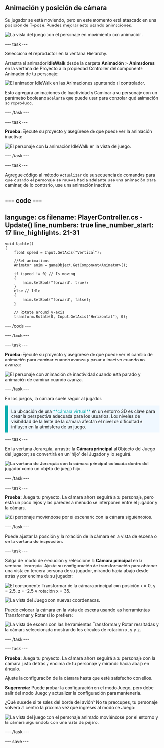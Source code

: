 ## Animación y posición de cámara

Su jugador se está moviendo, pero en este momento está atascado en una posición de T-pose. Puedes mejorar esto usando animaciones.

![La vista del juego con el personaje en movimiento con animación.](images/animated-char.gif)

--- task ---

Selecciona el reproductor en la ventana Hierarchy.

Arrastra el animador **IdleWalk** desde la carpeta **Animación** > **Animadores** en la ventana de Proyecto a la propiedad Controller del componente Animador de tu personaje:

![El animador IdleWalk en las Animaciones apuntando al controlador.](images/move_idlewalk.png)

Esto agregará animaciones de Inactividad y Caminar a su personaje con un parámetro booleano `adelante` que puede usar para controlar qué animación se reproduce.

--- /task ---

--- task ---

**Prueba:** Ejecute su proyecto y asegúrese de que puede ver la animación inactiva:

![El personaje con la animación IdleWalk en la vista del juego.](images/idlewalk-animation.gif)

--- /task ---

--- task ---

Agregue código al método `Actualizar` de su secuencia de comandos para que cuando el personaje se mueva hacia adelante use una animación para caminar, de lo contrario, use una animación inactiva:

--- code ---
---
language: cs filename: PlayerController.cs - Update() line_numbers: true line_number_start: 17
line_highlights: 21-31
---

    void Update()
    {
        float speed = Input.GetAxis("Vertical");
    
        //Set animations
        Animator anim = gameObject.GetComponent<Animator>();
    
        if (speed != 0) // Is moving
        {
            anim.SetBool("forward", true);
        }
        else // Idle
        {
            anim.SetBool("forward", false);
        }
    
        // Rotate around y-axis
        transform.Rotate(0, Input.GetAxis("Horizontal"), 0);
--- /code ---

--- /task ---

--- task ---

**Prueba:** Ejecute su proyecto y asegúrese de que puede ver el cambio de animación para caminar cuando avanza y pasar a inactivo cuando no avanza:

![El personaje con animación de inactividad cuando está parado y animación de caminar cuando avanza.](images/idle-and-walk-animation.gif)

--- /task ---

En los juegos, la cámara suele seguir al jugador.

<p style="border-left: solid; border-width:10px; border-color: #0faeb0; background-color: aliceblue; padding: 10px;">
La ubicación de una <span style="color: #0faeb0">**cámara virtual**</span> en un entorno 3D es clave para crear la perspectiva adecuada para los usuarios. Los niveles de visibilidad de la lente de la cámara afectan el nivel de dificultad e influyen en la atmósfera de un juego. 
</p>

--- task ---

En la ventana Jerarquía, arrastre la **Cámara principal** al Objecto del Juego del jugador; se convertirá en un 'hijo' del Jugador y lo seguirá.

![La ventana de Jerarquía con la cámara principal colocada dentro del jugador como un objeto de juego hijo.](images/child-camera.png)

--- /task ---

--- task ---

**Prueba:** Juega tu proyecto. La cámara ahora seguirá a tu personaje, pero está un poco lejos y las paredes a menudo se interponen entre el jugador y la cámara.

![El personaje moviéndose por el escenario con la cámara siguiéndolos.](images/camera-follow-player.gif)

--- /task ---

Puede ajustar la posición y la rotación de la cámara en la vista de escena o en la ventana de inspección.

--- task ---

Salga del modo de ejecución y seleccione la **Cámara principal** en la ventana Jerarquía. Ajuste su configuración de transformación para obtener una vista en tercera persona de su jugador, mirando hacia abajo desde atrás y por encima de su jugador:

![El componente Transformar de la cámara principal con posición x = 0, y = 2,5, z = -2,5 y rotación x = 35.](images/birdseye-transform.png)

![La vista del Juego con nuevas coordenadas.](images/birdseye-game.png)

Puede colocar la cámara en la vista de escena usando las herramientas Transformar y Rotar si lo prefiere:

![La vista de escena con las herramientas Transformar y Rotar resaltadas y la cámara seleccionada mostrando los círculos de rotación x, y y z.](images/transform-rotate-scene.png)

--- /task ---

--- task ---

**Prueba:** Juega tu proyecto. La cámara ahora seguirá a tu personaje con la cámara justo detrás y encima de tu personaje y mirando hacia abajo en ángulo.

Ajuste la configuración de la cámara hasta que esté satisfecho con ellos.

**Sugerencia:** Puede probar la configuración en el modo Juego, pero debe salir del modo Juego y actualizar la configuración para mantenerla.

¿Qué sucede si te sales del borde del avión? No te preocupes, tu personaje volverá al centro la próxima vez que ingreses al modo de Juego:

![La vista del juego con el personaje animado moviéndose por el entorno y la cámara siguiéndolo con una vista de pájaro.](images/birdseye-walkthrough.gif)

--- /task ---

--- save ---
